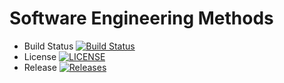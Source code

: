# Software Engineering Methods

- Build Status [![Build Status](https://travis-ci.org/DoubleK99/sem1.svg?branch=master)](https://travis-ci.org/DoubleK99/sem1)
- License [![LICENSE](https://img.shields.io/github/license/DoubleK99/sem1.svg?style=flat-square)](https://github.com/DoubleK99/sem1/blob/master/LICENSE)
- Release [![Releases](https://img.shields.io/github/release/DoubleK99/sem1/all.svg?style=flat-square)](https://github.com/DoubleK99/sem1/releases)